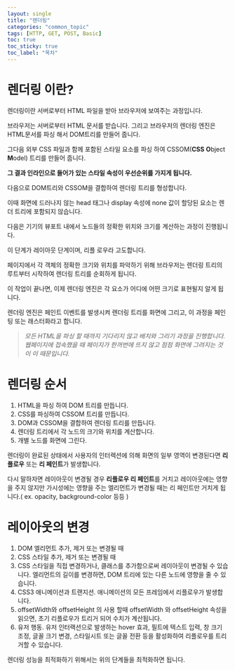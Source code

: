 ```yaml
---
layout: single
title: "렌더링"
categories: "common_topic"
tags: [HTTP, GET, POST, Basic]
toc: true
toc_sticky: true
toc_label: "목차"
---
```


# 렌더링 이란?

렌더링이란 서버로부터 HTML 파일을 받아 브라우저에 보여주는 과정입니다.

브라우저는 서버로부터 HTML 문서를 받습니다. 그리고 브라우저의 렌더링 엔진은 HTML문서를 파싱 해서 DOM트리를 만들어 줍니다.

그다음 외부 CSS 파일과 함께 포함된 스타일 요소를 파싱 하여 CSSOM(**CSS** **O**bject **M**odel) 트리를 만들어 줍니다.

**그 결과 인라인으로 들어가 있는 스타일 속성이 우선순위를 가지게 됩니다.**

다음으로 DOM트리와 CSSOM을 결합하여 렌더링 트리를 형성합니다.

이때 화면에 드러나지 않는 head 태그나 display 속성에 none 값이 할당된 요소는 렌더 트리에 포함되지 않습니다.

다음은 기기의 뷰포트 내에서 노드들의 정확한 위치와 크기를 계산하는 과정이 진행됩니다.

이 단계가 레이아웃 단계이며, 리플 로우라 고도합니다.

페이지에서 각 객체의 정확한 크기와 위치를 파악하기 위해 브라우저는 렌더링 트리의 루트부터 시작하여 렌더링 트리를 순회하게 됩니다.

이 작업이 끝나면, 이제 렌더링 엔진은 각 요소가 어디에 어떤 크기로 표현될지 알게 됩니다.

렌더링 엔진은 페인트 이벤트를 발생시켜 렌더링 트리를 화면에 그리고, 이 과정을 페인팅 또는 래스터화라고 합니다.

> _모든 HTML을 파싱 할 때까지 기다리지 않고 배치와 그리기 과정을 진행합니다.
> 웹페이지에 접속했을 때 페이지가 한꺼번에 뜨지 않고 점점 화면에 그려지는 것이 이 때문입니다._

# 렌더링 순서

1. HTML을 파싱 하여 DOM 트리를 만듭니다.
2. CSS를 파싱하여 CSSOM 트리를 만듭니다.
3. DOM과 CSSOM을 결합하여 렌더링 트리를 만듭니다.
4. 렌더링 트리에서 각 노드의 크기와 위치를 계산합니다.
5. 개별 노드를 화면에 그린다.

렌더링이 완료된 상태에서 사용자의 인터렉션에 의해 화면의 일부 영역이 변경된다면 **리플로우** 또는 **리 페인트**가 발생합니다.

다시 말하자면 레이아웃이 변경될 경우 **리플로우 리 페인트**를 거치고 레이아웃에는 영향을 주지 않지만 가시성에는 영향을 주는 엘리먼트가 변경될 때는 리 페인트만 거치게 됩니다.( ex. opacity, background-color 등등 )

# 레이아웃의 변경

1. DOM 엘리먼트 추가, 제거 또는 변경될 때
2. CSS 스타일 추가, 제거 또는 변경될 때
3. CSS 스타일을 직접 변경하거나, 클래스를 추가함으로써 레이아웃이 변경될 수 있습니다.
   엘리먼트의 길이를 변경하면, DOM 트리에 있는 다른 노드에 영향을 줄 수 있습니다.
4. CSS3 애니메이션과 트랜지션. 애니메이션의 모든 프레임에서 리플로우가 발생합니다.
5. offsetWidth와 offsetHeight 의 사용 할때 offsetWidth 와 offsetHeight 속성을 읽으면, 초기 리플로우가 트리거 되어 수치가 계산됩니다.
6. 유저 행동. 유저 인터랙션으로 발생하는 hover 효과, 필트에 텍스트 입력, 창 크기 조정, 글꼴 크기 변경, 스타일시트 또는 글꼴 전환 등을 활성화하여 리플로우를 트리거할 수 있습니다.

렌더링 성능을 최적화하기 위해서는 위의 단계들을 최적화하면 됩니다.

